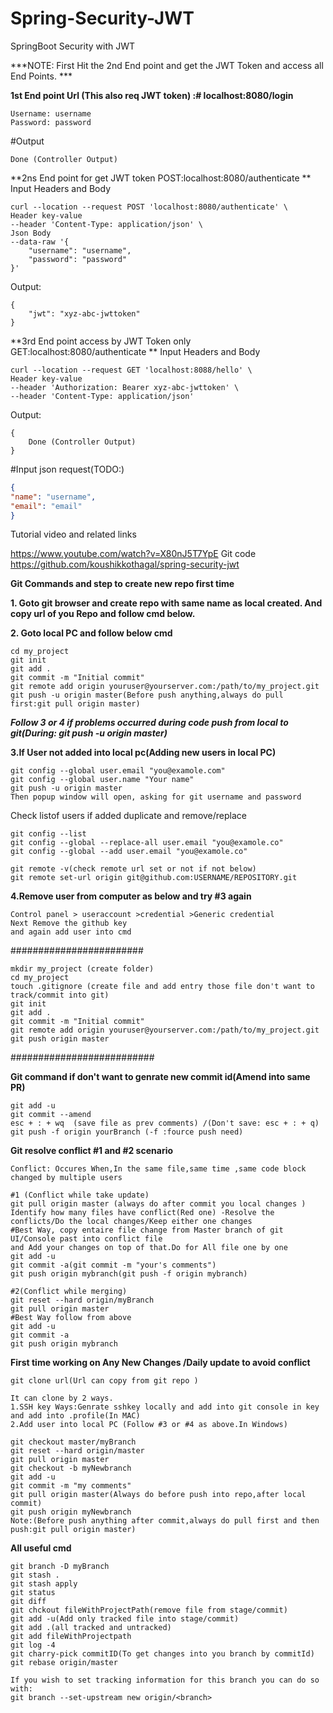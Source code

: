# Spring-Security-JWT
SpringBoot Security with JWT

***NOTE: First Hit the 2nd End point and get the JWT Token and access all End Points. ***

**1st End point Url (This also req JWT token) :# localhost:8080/login**
~~~
Username: username
Password: password
~~~
#Output
~~~
Done (Controller Output)
~~~

**2ns End point for get JWT token POST:localhost:8080/authenticate **
Input Headers and Body
~~~
curl --location --request POST 'localhost:8080/authenticate' \
Header key-value
--header 'Content-Type: application/json' \
Json Body
--data-raw '{
    "username": "username",
    "password": "password"
}'
~~~
Output:
```
{
    "jwt": "xyz-abc-jwttoken"
}
```
**3rd End point access by JWT Token only GET:localhost:8080/authenticate **
Input Headers and Body
~~~
curl --location --request GET 'localhost:8088/hello' \
Header key-value
--header 'Authorization: Bearer xyz-abc-jwttoken' \
--header 'Content-Type: application/json'
~~~
Output:
```
{
    Done (Controller Output)
}
```


#Input json request(TODO:)
```json
{
"name": "username",
"email": "email"
}
```
Tutorial video and related links

https://www.youtube.com/watch?v=X80nJ5T7YpE
Git code
https://github.com/koushikkothagal/spring-security-jwt

**Git Commands and step to create new repo first time**

**1. Goto git browser and create repo with same name as local created. And copy url of you Repo and follow cmd below.**

**2. Goto local PC and follow below cmd**
  ~~~ 
  cd my_project
  git init
  git add .
  git commit -m "Initial commit"
  git remote add origin youruser@yourserver.com:/path/to/my_project.git
  git push -u origin master(Before push anything,always do pull first:git pull origin master)
  ~~~
  
***Follow 3 or 4 if problems occurred during code push from local to git(During: git push -u origin master)***

**3.If User not added into local pc(Adding new users in local PC)**
  ~~~
  git config --global user.email "you@examole.com"
  git config --global user.name "Your name"
  git push -u origin master
  Then popup window will open, asking for git username and password
  ~~~

Check listof users if added duplicate and remove/replace

  ~~~
  git config --list
  git config --global --replace-all user.email "you@examole.co"
  git config --global --add user.email "you@examole.co"
  
  git remote -v(check remote url set or not if not below)
  git remote set-url origin git@github.com:USERNAME/REPOSITORY.git
  ~~~
  
  

**4.Remove user from computer as below and try #3 again**
~~~
Control panel > useraccount >credential >Generic credential
Next Remove the github key
and again add user into cmd 
~~~
  

########################
~~~
mkdir my_project (create folder)
cd my_project
touch .gitignore (create file and add entry those file don't want to track/commit into git)
git init
git add .
git commit -m "Initial commit"
git remote add origin youruser@yourserver.com:/path/to/my_project.git
git push origin master
~~~
##########################

**Git command if don't want to genrate new commit id(Amend into same PR)**
~~~
git add -u
git commit --amend
esc + : + wq  (save file as prev comments) /(Don't save: esc + : + q)
git push -f origin yourBranch (-f :fource push need)
~~~

**Git resolve conflict #1 and #2 scenario**

~~~
Conflict: Occures When,In the same file,same time ,same code block changed by multiple users

#1 (Conflict while take update)
git pull origin master (always do after commit you local changes )
Identify how many files have conflict(Red one) -Resolve the conflicts/Do the local changes/Keep either one changes
#Best Way, copy entaire file change from Master branch of git UI/Console past into conflict file 
and Add your changes on top of that.Do for All file one by one
git add -u
git commit -a(git commit -m "your's comments")
git push origin mybranch(git push -f origin mybranch) 

#2(Conflict while merging)
git reset --hard origin/myBranch
git pull origin master
#Best Way follow from above
git add -u
git commit -a
git push origin mybranch

~~~


**First time working on Any New Changes /Daily update to avoid conflict**
~~~
git clone url(Url can copy from git repo )

It can clone by 2 ways.
1.SSH key Ways:Genrate sshkey locally and add into git console in key and add into .profile(In MAC)
2.Add user into local PC (Follow #3 or #4 as above.In Windows)

git checkout master/myBranch
git reset --hard origin/master
git pull origin master
git checkout -b myNewbranch
git add -u
git commit -m "my comments"
git pull origin master(Always do before push into repo,after local commit)
git push origin myNewbranch
Note:(Before push anything after commit,always do pull first and then push:git pull origin master)
~~~

**All useful cmd**
~~~
git branch -D myBranch
git stash .
git stash apply
git status
git diff 
git chckout fileWithProjectPath(remove file from stage/commit)
git add -u(Add only tracked file into stage/commit)
git add .(all tracked and untracked)
git add fileWithProjectpath
git log -4
git charry-pick commitID(To get changes into you branch by commitId)
git rebase origin/master

If you wish to set tracking information for this branch you can do so with:
git branch --set-upstream new origin/<branch>
~~~

   
